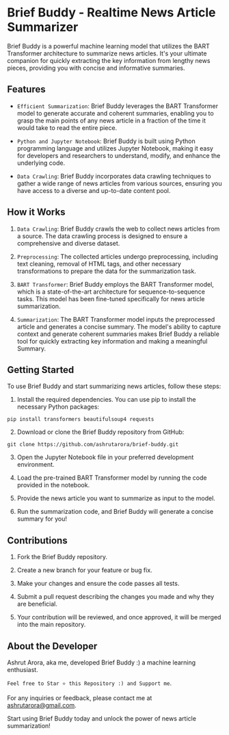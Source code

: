 # Brief Buddy - Realtime News Article Summarizer

Brief Buddy is a powerful machine learning model that utilizes the BART Transformer architecture to summarize news articles. It's your ultimate companion for quickly extracting the key information from lengthy news pieces, providing you with concise and informative summaries.

## Features

* `Efficient Summarization`: Brief Buddy leverages the BART Transformer model to generate accurate and coherent summaries, enabling you to grasp the main points of any news article in a fraction of the time it would take to read the entire piece.

* `Python and Jupyter Notebook`: Brief Buddy is built using Python programming language and utilizes Jupyter Notebook, making it easy for developers and researchers to understand, modify, and enhance the underlying code.

* `Data Crawling`: Brief Buddy incorporates data crawling techniques to gather a wide range of news articles from various sources, ensuring you have access to a diverse and up-to-date content pool.

## How it Works

1. `Data Crawling`: Brief Buddy crawls the web to collect news articles from a source. The data crawling process is designed to ensure a comprehensive and diverse dataset.

2. `Preprocessing`: The collected articles undergo preprocessing, including text cleaning, removal of HTML tags, and other necessary transformations to prepare the data for the summarization task.

3. `BART Transformer`: Brief Buddy employs the BART Transformer model, which is a state-of-the-art architecture for sequence-to-sequence tasks. This model has been fine-tuned specifically for news article summarization.

4. `Summarization`: The BART Transformer model inputs the preprocessed article and generates a concise summary. The model's ability to capture context and generate coherent summaries makes Brief Buddy a reliable tool for quickly extracting key information and making a meaningful Summary.

## Getting Started

To use Brief Buddy and start summarizing news articles, follow these steps:

1. Install the required dependencies. You can use pip to install the necessary Python packages:
```
pip install transformers beautifulsoup4 requests
```
2. Download or clone the Brief Buddy repository from GitHub:
```
git clone https://github.com/ashrutarora/brief-buddy.git
```
3. Open the Jupyter Notebook file in your preferred development environment.
   
4. Load the pre-trained BART Transformer model by running the code provided in the notebook.
   
5. Provide the news article you want to summarize as input to the model.
   
6. Run the summarization code, and Brief Buddy will generate a concise summary for you!

## Contributions

1. Fork the Brief Buddy repository.

2. Create a new branch for your feature or bug fix.

3. Make your changes and ensure the code passes all tests.

4. Submit a pull request describing the changes you made and why they are beneficial.

5. Your contribution will be reviewed, and once approved, it will be merged into the main repository.

## About the Developer

Ashrut Arora, aka me, developed Brief Buddy :) a machine learning enthusiast.

`Feel free to Star ⭐ this Repository :) and Support me`. 

For any inquiries or feedback, please contact me at ashrutarora@gmail.com.

Start using Brief Buddy today and unlock the power of news article summarization!
